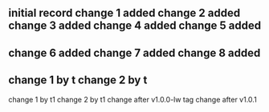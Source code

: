initial record
change 1 added
change 2 added
change 3 added
change 4 added
change 5 added
--------------
change 6 added
change 7 added
change 8 added
--------------
change 1 by t
change 2 by t
--------------
change 1 by t1
change 2 by t1
change after v1.0.0-lw tag
change after v1.0.1

